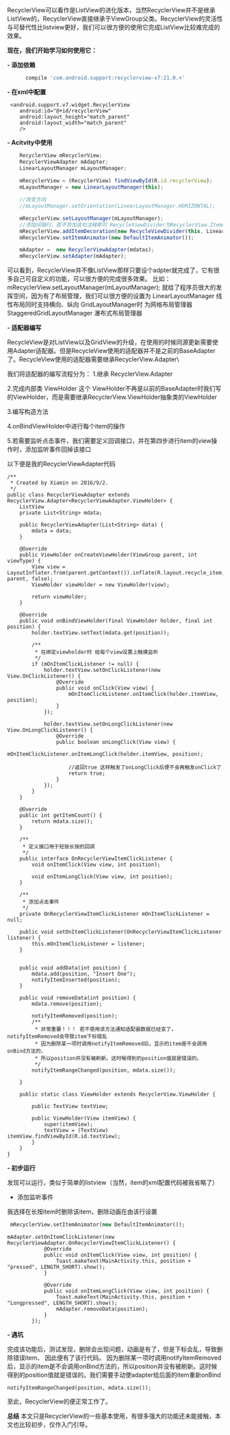 
 


RecyclerView可以看作是ListView的进化版本，当然RecyclerView并不是继承ListView的，RecyclerView直接继承于ViewGroup父类。RecyclerView的灵活性与可替代性比listview更好，我们可以很方便的使用它完成ListView比较难完成的效果。


  **现在，我们开始学习如何使用它：**

 **- 添加依赖**

  

``` gradle
      compile 'com.android.support:recyclerview-v7:21.0.+'
```

 **- 在xml中配置**

 

``` stylus
 <android.support.v7.widget.RecyclerView
    android:id="@+id/recyclerView"
    android:layout_height="match_parent"
    android:layout_width="match_parent"
    />
```

 **- Acitvity中使用**
 

``` javascript
    RecyclerView mRecyclerView;
    RecyclerViewAdapter mAdapter;
    LinearLayoutManager mLayoutManager;
    
    mRecyclerView = (RecyclerView) findViewById(R.id.recyclerView);
    mLayoutManager = new LinearLayoutManager(this);

    //改变方向
    //mLayoutManager.setOrientation(LinearLayoutManager.HORIZONTAL);

    mRecyclerView.setLayoutManager(mLayoutManager);
    //添加间隔行，若不添加该句注释即可 RecycleViewDivider为RecyclerView.ItemDecoration的实现类
    mRecyclerView.addItemDecoration(new RecycleViewDivider(this, LinearLayoutManager.HORIZONTAL));
    mRecyclerView.setItemAnimator(new DefaultItemAnimator());

    mAdapter =  new RecyclerViewAdapter(mdatas);
    mRecyclerView.setAdapter(mAdapter);
```
  可以看到，RecyclerView并不像ListView那样只要设个adpter就完成了，它有很多自己可自定义的功能，可以很方便的完成很多效果。
  比如： mRecyclerView.setLayoutManager(mLayoutManager); 就给了程序员很大的发挥空间，因为有了布局管理，我们可以很方便的设置为
  LinearLayoutManager        线性布局同时支持横向、纵向
  GridLayoutManager时       为网格布局管理器
  StaggeredGridLayoutManager 瀑布式布局管理器

 **- 适配器编写**

 RecycleView是对ListView以及GridView的升级，在使用的时候同源更新需要使用Adapter适配器。但是RecycleView使用的适配器并不是之前的BaseAdapter了。RecycleView使用的适配器需要继承RecyclerView.Adapter\
 
 
我们将适配器的编写流程分为：
1.继承 RecyclerView.Adapter

2.完成内部类 ViewHolder 这个 ViewHolder不再是以前的BaseAdapter时我们写的ViewHolder，而是需要继承RecyclerView.ViewHolder抽象类的ViewHolder

3.编写构造方法

4.onBindViewHolder中进行每个item的操作

5.若需要监听点击事件，我们需要定义回调接口，并在第四步进行item的view操作时，添加监听事件回掉该接口

以下便是我的RecyclerViewAdapter代码


``` stylus
/**
 * Created by Xiamin on 2016/9/2.
 */
public class RecyclerViewAdapter extends RecyclerView.Adapter<RecyclerViewAdapter.ViewHolder> {
    ListView
    private List<String> mdata;

    public RecyclerViewAdapter(List<String> data) {
        mdata = data;
    }

    @Override
    public ViewHolder onCreateViewHolder(ViewGroup parent, int viewType) {
        View view = LayoutInflater.from(parent.getContext()).inflate(R.layout.recycle_item, parent, false);
        ViewHolder viewHolder = new ViewHolder(view);

        return viewHolder;
    }

    @Override
    public void onBindViewHolder(final ViewHolder holder, final int position) {
        holder.textView.setText(mdata.get(position));

        /**
         * 在绑定viewholder时 给每个view设置上触摸监听
         */
        if (mOnItemClickListener != null) {
            holder.textView.setOnClickListener(new View.OnClickListener() {
                @Override
                public void onClick(View view) {
                    mOnItemClickListener.onItemClick(holder.itemView, position);
                }
            });

            holder.textView.setOnLongClickListener(new View.OnLongClickListener() {
                @Override
                public boolean onLongClick(View view) {
                    mOnItemClickListener.onItemLongClick(holder.itemView, position);

                    //返回true 这样触发了onLongClick后便不会再触发onClick了
                    return true;
                }
            });
        }
    }

    @Override
    public int getItemCount() {
        return mdata.size();
    }

    /**
     * 定义接口用于短按长按的回调
     */
    public interface OnRecyclerViewItemClickListener {
        void onItemClick(View view, int position);

        void onItemLongClick(View view, int position);
    }

    /**
     * 添加点击事件
     */
    private OnRecyclerViewItemClickListener mOnItemClickListener = null;

    public void setOnItemClickListener(OnRecyclerViewItemClickListener listener) {
        this.mOnItemClickListener = listener;
    }


    public void addData(int position) {
        mdata.add(position, "Insert One");
        notifyItemInserted(position);
    }

    public void removeData(int position) {
        mdata.remove(position);

        notifyItemRemoved(position);
        /**
         * 非常重要！！！ 若不使用该方法通知适配器数据已经变了，notifyItemRemoved会导致item下标错乱
         * 因为删除某一项时调用notifyItemRemoved后，显示的item是不会调用onBind方法的，
         * 所以position并没有被刷新。这时候得到的position值就是错误的。
         */
        notifyItemRangeChanged(position, mdata.size());

    }

    public static class ViewHolder extends RecyclerView.ViewHolder {

        public TextView textView;

        public ViewHolder(View itemView) {
            super(itemView);
            textView = (TextView) itemView.findViewById(R.id.textView);
        }
    }
}

```

 **- 初步运行**
 
发现可以运行，类似于简单的listview（当然，item的xml配置代码被我省略了）

 - 添加监听事件
 
 我选择在长按item时删除该item，删除动画在由该行设置

``` ocaml
 mRecyclerView.setItemAnimator(new DefaultItemAnimator());
```

``` stylus
mAdapter.setOnItemClickListener(new RecyclerViewAdapter.OnRecyclerViewItemClickListener() {
            @Override
            public void onItemClick(View view, int position) {
                Toast.makeText(MainActivity.this, position + "pressed", LENGTH_SHORT).show();
            }

            @Override
            public void onItemLongClick(View view, int position) {
                Toast.makeText(MainActivity.this, position + "Longpressed", LENGTH_SHORT).show();
                mAdapter.removeData(position);
            }
        });
```

 **- 遇坑**

完成该功能后，测试发现，删除会出现问题，动画是有了，但是下标会乱，导致删除错误item、
因此便有了该行代码。
因为删除某一项时调用notifyItemRemoved后，显示的item是不会调用onBind方法的，所以position并没有被刷新。这时候得到的position值就是错误的。我们需要手动使adapter给后面的item重新onBind
``` stylus
notifyItemRangeChanged(position, mdata.size());
```
至此，RecyclerView的便正常工作了。

**总结**
     本文只是RecyclerView的一些基本使用，有很多强大的功能还未能接触，本文也比较初步，仅作入门引导。

 

